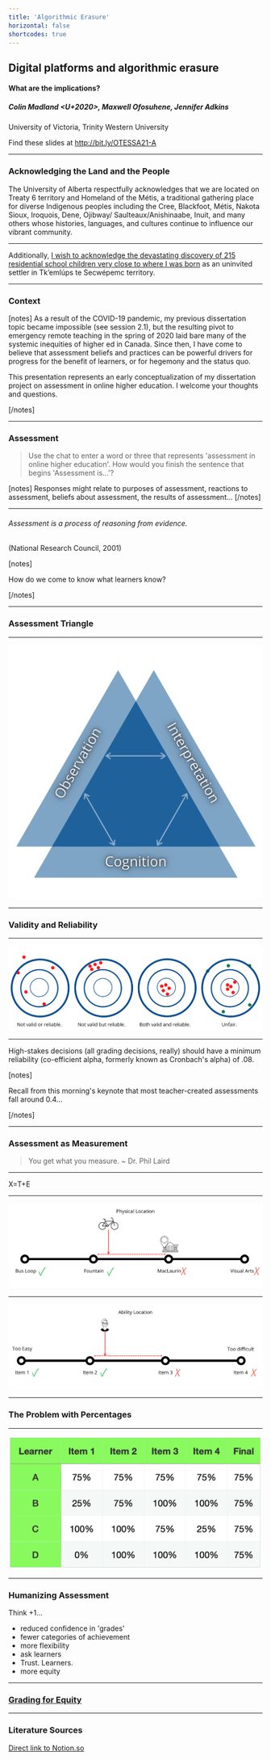 ```yaml
---
title: 'Algorithmic Erasure'
horizontal: false
shortcodes: true
---
```




## Digital platforms and algorithmic erasure
#### What are the implications?
##### Colin Madland <U+2020>, Maxwell Ofosuhene, Jennifer Adkins

University of Victoria, Trinity Western University

Find these slides at <http://bit.ly/OTESSA21-A>


---

### Acknowledging the Land and the People

The University of Alberta respectfully acknowledges that we are located on Treaty 6 territory and Homeland of the Métis, a traditional gathering place for diverse Indigenous peoples including the Cree, Blackfoot, Métis, Nakota Sioux, Iroquois, Dene, Ojibway/ Saulteaux/Anishinaabe, Inuit, and many others whose histories, languages, and cultures continue to influence our vibrant community.


---


Additionally, [I wish to acknowledge the devastating discovery of 215 residential school children very close to where I was born](https://tkemlups.ca/remains-of-children-of-kamloops-residential-school-discovered/) as an uninvited settler in Tk’emlúps te Secwépemc territory.

---

### Context

[notes]
As a result of the COVID-19 pandemic, my previous dissertation topic became impossible (see session 2.1), but the resulting pivot to emergency remote teaching in the spring of 2020 laid bare many of the systemic inequities of higher ed in Canada. Since then, I have come to believe that assessment beliefs and practices can be powerful drivers for progress for the benefit of learners, or for hegemony and the status quo.

This presentation represents an early conceptualization of my dissertation project on assessment in online higher education. I welcome your thoughts and questions.

[/notes]

---

### Assessment

> Use the chat to enter a word or three that represents 'assessment in online higher education'. How would you finish the sentence that begins 'Assessment is...'?

[notes]
Responses might relate to purposes of assessment, reactions to assessment, beliefs about assessment, the results of assessment...
[/notes]

---

###### Assessment is a process of reasoning from evidence.

(National Research Council, 2001)

[notes]

How do we come to know what learners know?

[/notes]

---

### Assessment Triangle

---

![](z-assessment-triangle.png)

---

### Validity and Reliability

---

![](v-r.png)

---

High-stakes decisions (all grading decisions, really) should have a minimum reliability (co-efficient alpha, formerly known as Cronbach's alpha) of .08.

[notes]

Recall from this morning's keynote that most teacher-created assessments fall around 0.4...

[/notes]

---

### Assessment as Measurement

> You get what you measure. ~ Dr. Phil Laird

---

X=T+E

---

![](1.png)

---

![](2.png)

---

### The Problem with Percentages

---

![](learner-grades.png)

---

### Humanizing Assessment

Think +1...

- reduced confidence in 'grades'
- fewer categories of achievement
- more flexibility
- ask learners
- Trust. Learners.
- more equity

---

### [Grading for Equity](https://gradingforequity.org/)

---


### Literature Sources

[Direct link to Notion.so](https://www.notion.so/edtechphd/7a55677d7d544d8689b20a85493f982b?v=dabcf187dd854c9e8af840752cb5ba45)
